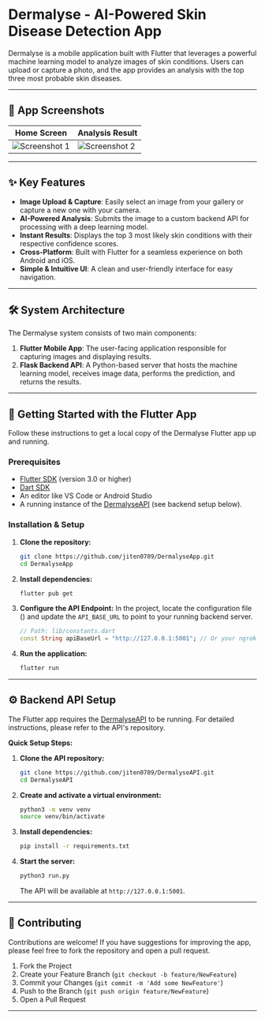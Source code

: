 # Dermalyse - AI-Powered Skin Disease Detection App

Dermalyse is a mobile application built with Flutter that leverages a powerful machine learning model to analyze images of skin conditions. Users can upload or capture a photo, and the app provides an analysis with the top three most probable skin diseases.

---

## 📱 App Screenshots

| Home Screen                                                                 | Analysis Result                                                              |
| --------------------------------------------------------------------------- | ---------------------------------------------------------------------------- |
| ![Screenshot 1](https://via.placeholder.com/300x600.png?text=Upload+Screen) | ![Screenshot 2](https://via.placeholder.com/300x600.png?text=Results+Screen) |

---

## ✨ Key Features

- **Image Upload & Capture**: Easily select an image from your gallery or capture a new one with your camera.
- **AI-Powered Analysis**: Submits the image to a custom backend API for processing with a deep learning model.
- **Instant Results**: Displays the top 3 most likely skin conditions with their respective confidence scores.
- **Cross-Platform**: Built with Flutter for a seamless experience on both Android and iOS.
- **Simple & Intuitive UI**: A clean and user-friendly interface for easy navigation.

---

## 🛠️ System Architecture

The Dermalyse system consists of two main components:

1.  **Flutter Mobile App**: The user-facing application responsible for capturing images and displaying results.
2.  **Flask Backend API**: A Python-based server that hosts the machine learning model, receives image data, performs the prediction, and returns the results.

---

## 🚀 Getting Started with the Flutter App

Follow these instructions to get a local copy of the Dermalyse Flutter app up and running.

### Prerequisites

- [Flutter SDK](https://docs.flutter.dev/get-started/install) (version 3.0 or higher)
- [Dart SDK](https://dart.dev/get-dart)
- An editor like VS Code or Android Studio
- A running instance of the [DermalyseAPI](https://github.com/jiten0709/DermalyseAPI) (see backend setup below).

### Installation & Setup

1.  **Clone the repository:**

    ```sh
    git clone https://github.com/jiten0709/DermalyseApp.git
    cd DermalyseApp
    ```

2.  **Install dependencies:**

    ```sh
    flutter pub get
    ```

3.  **Configure the API Endpoint:**
    In the project, locate the configuration file () and update the `API_BASE_URL` to point to your running backend server.

    ```dart
    // Path: lib/constants.dart
    const String apiBaseUrl = "http://127.0.0.1:5001"; // Or your ngrok URL
    ```

4.  **Run the application:**
    ```sh
    flutter run
    ```

---

## ⚙️ Backend API Setup

The Flutter app requires the [DermalyseAPI](https://github.com/jiten0709/DermalyseAPI) to be running. For detailed instructions, please refer to the API's repository.

**Quick Setup Steps:**

1.  **Clone the API repository:**
    ```bash
    git clone https://github.com/jiten0709/DermalyseAPI.git
    cd DermalyseAPI
    ```
2.  **Create and activate a virtual environment:**
    ```bash
    python3 -m venv venv
    source venv/bin/activate
    ```
3.  **Install dependencies:**
    ```bash
    pip install -r requirements.txt
    ```
4.  **Start the server:**
    ```bash
    python3 run.py
    ```
    The API will be available at `http://127.0.0.1:5001`.

---

## 🤝 Contributing

Contributions are welcome! If you have suggestions for improving the app, please feel free to fork the repository and open a pull request.

1.  Fork the Project
2.  Create your Feature Branch (`git checkout -b feature/NewFeature`)
3.  Commit your Changes (`git commit -m 'Add some NewFeature'`)
4.  Push to the Branch (`git push origin feature/NewFeature`)
5.  Open a Pull Request

---
